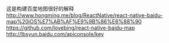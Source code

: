 这是构建百度地图很好的解释
http://www.hongming.me/blog/ReactNative/react-native-baidu-map%20iOS%E7%AB%AF%E9%9B%86%E6%88%90
https://github.com/lovebing/react-native-baidu-map
http://lbsyun.baidu.com/apiconsole/key
